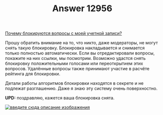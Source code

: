﻿---
title: "Answer 12956"
se.owner.user_id: 373567
se.owner.display_name: "aepot"
se.owner.link: "https://ru.meta.stackoverflow.com/users/373567/aepot"
se.answer_id: 12956
se.question_id: 12955
se.post_type: answer
se.is_accepted: True
---
<p><a href="https://ru.stackoverflow.com/help/question-bans">Почему блокируются вопросы с моей учетной записи?</a></p>
<p>Прошу обратить внимание на то, что никто, даже модераторы, не могут снять такую блокировку. Блокировка накладывается и снимается только полностью автоматически. Если вы отредактировали вопросы, покажите на них ссылки, мы посмотрим. Возможно удастся снять блокировку положительными голосами или переоткрытием этих вопросов. Удалённые вопросы также принимают участие в расчёте рейтинга для блокировки.</p>
<p>Детали работы алгоритмов блокировки находятся в секрете и не подлежат разглашению. Даже я знаю эту систему очень поверхностно.</p>
<p><strong>UPD:</strong> поздравляю, кажется ваша блокировка снята.</p>
<p><a href="https://i.stack.imgur.com/9GLbQ.png" rel="nofollow noreferrer"><img src="https://i.stack.imgur.com/9GLbQ.png" alt="введите сюда описание изображения" /></a></p>
